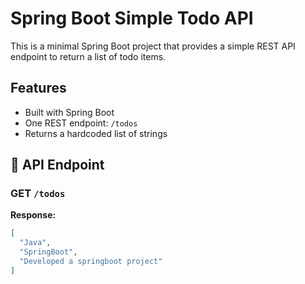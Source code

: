 #  Spring Boot Simple Todo API

This is a minimal Spring Boot project that provides a simple REST API endpoint to return a list of todo items.

##  Features

- Built with Spring Boot
- One REST endpoint: `/todos`
- Returns a hardcoded list of strings

## 📡 API Endpoint

### GET `/todos`

**Response:**
```json
[
  "Java",
  "SpringBoot",
  "Developed a springboot project"
]

